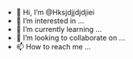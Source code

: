 - 👋 Hi, I’m @Hksjdjjdjdjiei
- 👀 I’m interested in ...
- 🌱 I’m currently learning ...
- 💞️ I’m looking to collaborate on ...
- 📫 How to reach me ...

<!---
Hksjdjjdjdjiei/Hksjdjjdjdjiei is a ✨ special ✨ repository because its `README.md` (this file) appears on your GitHub profile.
You can click the Preview link to take a look at your changes.
--->
